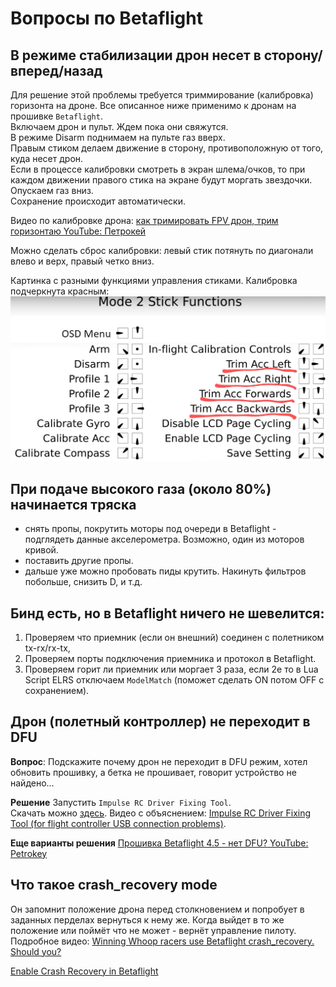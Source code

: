 # Вопросы по Betaflight

## В режиме стабилизации дрон несет в сторону/вперед/назад
Для решение этой проблемы требуется триммирование (калибровка) горизонта на дроне. Все описанное ниже применимо к дронам на прошивке `Betaflight`.  
Включаем дрон и пульт. Ждем пока они свяжутся.  
В режиме Disarm поднимаем на пульте газ вверх.  
Правым стиком делаем движение в сторону, противоположную от того, куда несет дрон.  
Если в процессе калибровки смотреть в экран шлема/очков, то при каждом движении правого стика на экране будут моргать звездочки.  
Опускаем газ вниз.  
Сохранение происходит автоматически.  

Видео по калибровке дрона: [как тримировать FPV дрон, трим горизонтаю YouTube: Петрокей](https://www.youtube.com/watch?v=dqHI1HcI4w0)

Можно сделать сброс калибровки: левый стик потянуть по диагонали влево и верх, правый четко вниз.  

Картинка с разными функциями управления стиками. Калибровка подчеркнута красным:  
![](Mode2_Stick_Functions.png)

## При подаче высокого газа (около 80%) начинается тряска
 - cнять пропы, покрутить моторы под очереди в Betaflight - подглядеть данные акселерометра. Возможно, один из моторов кривой. 
 - поставить другие пропы.
 - дальше уже можно пробовать пиды крутить. Накинуть фильтров побольше, снизить D, и т.д.

## Бинд есть, но в Betaflight ничего не шевелится:
1. Проверяем что приемник (если он внешний) соединен с полетником tx-rx/rx-tx, 
2. Проверяем порты подключения приемника и протокол в Betaflight.
3. Проверяем горит ли приемник или моргает 3 раза, если 2е то в Lua Script ELRS отключаем `ModelMatch` (поможет сделать ON потом OFF с сохранением).

## Дрон (полетный контроллер) не переходит в DFU
**Вопрос**: Подскажите почему дрон не переходит в DFU режим, хотел обновить прошивку, а бетка не прошивает, говорит устройство не найдено…

**Решение**
Запустить `Impulse RC Driver Fixing Tool`.  
Скачать можно [здесь](https://impulserc.blob.core.windows.net/utilities/ImpulseRC_Driver_Fixer.exe). Видео с объяснением: [Impulse RC Driver Fixing Tool (for flight controller USB connection problems)](https://www.youtube.com/watch?v=9yQYVfHgmD8).

**Еще варианты решения**
[Прошивка Betaflight 4.5 - нет DFU? YouTube: Petrokey](https://www.youtube.com/watch?v=0ig1Vrjek1U)

## Что такое crash_recovery mode
Он запомнит положение дрона перед столкновением и попробует в заданных перделах вернуться к нему же. Когда выйдет в то же положение или поймёт что не может - вернёт управление пилоту.  
Подробное видео: [Winning Whoop racers use Betaflight crash_recovery. Should you?](https://www.youtube.com/watch?v=5YyxIft9wKM)  

[Enable Crash Recovery in Betaflight](https://oscarliang.com/best-tinywhoop-settings/#Enable-Crash-Recovery-in-Betaflight)
